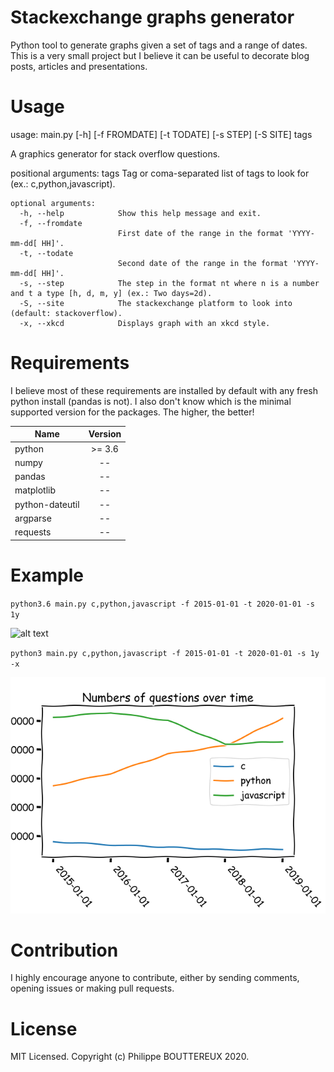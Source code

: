 # Stackexchange graphs generator
Python tool to generate graphs given a set of tags and a range of dates.  
This is a very small project but I believe it can be useful to decorate blog posts, articles and presentations.


# Usage

usage: main.py [-h] [-f FROMDATE] [-t TODATE] [-s STEP] [-S SITE] tags

A graphics generator for stack overflow questions.

positional arguments:
  tags                  Tag or coma-separated list of tags to look for (ex.:
                        c,python,javascript).
```
optional arguments:
  -h, --help            Show this help message and exit.
  -f, --fromdate
                        First date of the range in the format 'YYYY-mm-dd[ HH]'.
  -t, --todate
                        Second date of the range in the format 'YYYY-mm-dd[ HH]'.
  -s, --step            The step in the format nt where n is a number and t a type [h, d, m, y] (ex.: Two days=2d).
  -S, --site            The stackexchange platform to look into (default: stackoverflow).
  -x, --xkcd            Displays graph with an xkcd style.
 ```
  # Requirements
  
I believe most of these requirements are installed by default with any fresh python install (pandas is not).
I also don't know which is the minimal supported version for the packages. The higher, the better!
  
| Name           | Version       |
| -------------- |:-------------:|
| python         | >= 3.6        |
| numpy          | --            |
| pandas         | --            |
| matplotlib     | --            |
| python-dateutil| --            |
| argparse       | --            |
| requests       | --            |


  # Example
  
`python3.6 main.py c,python,javascript -f 2015-01-01 -t 2020-01-01 -s 1y`

![alt text][logo]

[logo]: https://github.com/bachinblack/Stackexchange-graphs-generator/blob/master/site/picture.png "Example graph"


`python3 main.py c,python,javascript -f 2015-01-01 -t 2020-01-01 -s 1y -x`

![alt text][logoxkcd]

[logoxkcd]: site/xkcd_example.png "Example graph with xkcd style"


# Contribution

I highly encourage anyone to contribute, either by sending comments, opening issues or making pull requests.  

# License

MIT Licensed. Copyright (c) Philippe BOUTTEREUX 2020.
